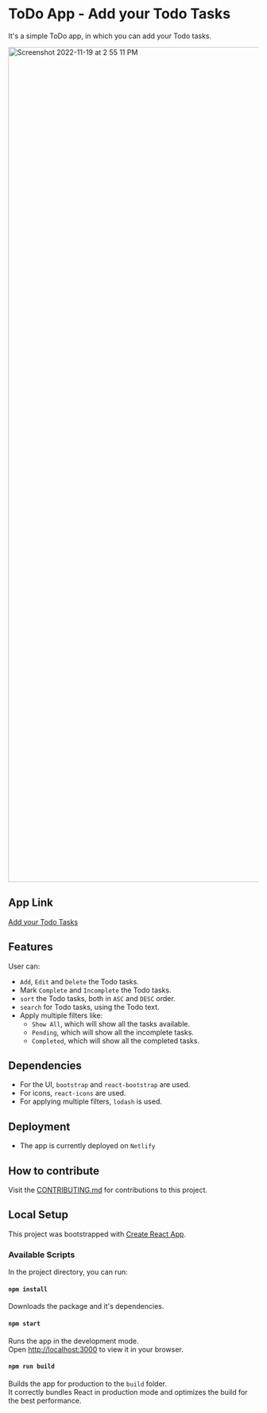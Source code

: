 # ToDo App - Add your Todo Tasks
It's a simple ToDo app, in which you can add your Todo tasks.

<a href="https://add-your-todo-tasks.netlify.app/" target="_blank">
  <img width="1680" alt="Screenshot 2022-11-19 at 2 55 11 PM" src="https://user-images.githubusercontent.com/36946330/202845272-7a34058c-b865-4abd-9f7b-623b59daf7a6.png">
</a>

## App Link

<a href="https://add-your-todo-tasks.netlify.app/" target="_blank">Add your Todo Tasks</a>

## Features
User can: 
- `Add`, `Edit` and `Delete` the Todo tasks.
- Mark `Complete` and `Incomplete` the Todo tasks.
- `sort` the Todo tasks, both in `ASC` and `DESC` order.
- `search` for Todo tasks, using the Todo text.
- Apply multiple filters like:
  - `Show All`, which will show all the tasks available.
  - `Pending`, which will show all the incomplete tasks.
  - `Completed`, which will show all the completed tasks.
  
## Dependencies
- For the UI, `bootstrap` and `react-bootstrap` are used.
- For icons, `react-icons` are used.
- For applying multiple filters, `lodash` is used.

## Deployment
- The app is currently deployed on `Netlify`

## How to contribute

Visit the [CONTRIBUTING.md](https://github.com/ShehrozIrfan/react-essential-training/blob/master/todo_app/CONTRIBUTING.md) for contributions to this project.

## Local Setup

This project was bootstrapped with [Create React App](https://github.com/facebook/create-react-app).

### Available Scripts

In the project directory, you can run:

#### `npm install`

Downloads the package and it's dependencies.

#### `npm start`

Runs the app in the development mode.\
Open [http://localhost:3000](http://localhost:3000) to view it in your browser.

#### `npm run build`

Builds the app for production to the `build` folder.\
It correctly bundles React in production mode and optimizes the build for the best performance.
